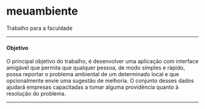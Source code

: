 # meuambiente
Trabalho para a faculdade
<hr>
<h4>Objetivo</h4>
O principal objetivo do trabalho, é desenvolver uma aplicação com interface
amigável que permita que qualquer pessoa, de modo simples e rápido, possa
reportar o problema ambiental de um determinado local e que opcionalmente envie
uma sugestão de melhoria. O conjunto desses dados ajudará empresas capacitadas
a tomar alguma providência quanto à resolução do problema.
<hr>

